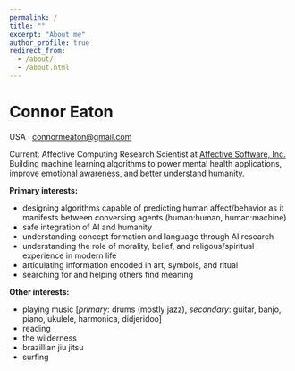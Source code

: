 ```yaml
---
permalink: /
title: ""
excerpt: "About me"
author_profile: true
redirect_from: 
  - /about/
  - /about.html
---
```


# Connor Eaton
USA · connormeaton@gmail.com
  
Current: Affective Computing Research Scientist at [Affective Software, Inc.](https://affectivesoftware.com/) Building machine learning algorithms to power mental health applications, improve emotional awareness, and better understand humanity.

**Primary interests:**
  - designing algorithms capable of predicting human affect/behavior as it manifests between conversing agents (human:human, human:machine)
  - safe integration of AI and humanity
  - understanding concept formation and language through AI research
  - understanding the role of morality, belief, and religous/spiritual experience in modern life
  - articulating information encoded in art, symbols, and ritual
  - searching for and helping others find meaning
  
**Other interests:**
  - playing music [_primary_: drums (mostly jazz), _secondary_: guitar, banjo, piano, ukulele, harmonica, didjeridoo]
  - reading
  - the wilderness
  - brazillian jiu jitsu
  - surfing
